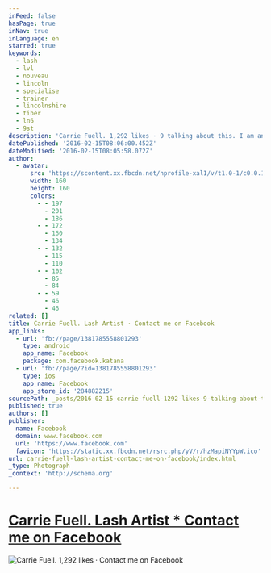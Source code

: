 ```yaml
---
inFeed: false
hasPage: true
inNav: true
inLanguage: en
starred: true
keywords:
  - lash
  - lvl
  - nouveau
  - lincoln
  - specialise
  - trainer
  - lincolnshire
  - tiber
  - ln6
  - 9st
description: 'Carrie Fuell. 1,292 likes · 9 talking about this. I am an international company trainer for Nouveau Lashes and I have recently located from London to...'
datePublished: '2016-02-15T08:06:00.452Z'
dateModified: '2016-02-15T08:05:58.072Z'
author:
  - avatar:
      src: 'https://scontent.xx.fbcdn.net/hprofile-xal1/v/t1.0-1/c0.0.160.160/p160x160/1526523_1381785708801278_3982774152181188934_n.jpg?oh=d3eb7c45c9392ca311197f00201b97d0&oe=5726E2C5'
      width: 160
      height: 160
      colors:
        - - 197
          - 201
          - 186
        - - 172
          - 160
          - 134
        - - 132
          - 115
          - 110
        - - 102
          - 85
          - 84
        - - 59
          - 46
          - 46
related: []
title: Carrie Fuell. Lash Artist · Contact me on Facebook
app_links:
  - url: 'fb://page/1381785558801293'
    type: android
    app_name: Facebook
    package: com.facebook.katana
  - url: 'fb://page/?id=1381785558801293'
    type: ios
    app_name: Facebook
    app_store_id: '284882215'
sourcePath: _posts/2016-02-15-carrie-fuell-1292-likes-9-talking-about-this-i-am-an-in.md
published: true
authors: []
publisher:
  name: Facebook
  domain: www.facebook.com
  url: 'https://www.facebook.com'
  favicon: 'https://static.xx.fbcdn.net/rsrc.php/yV/r/hzMapiNYYpW.ico'
url: carrie-fuell-lash-artist-contact-me-on-facebook/index.html
_type: Photograph
_context: 'http://schema.org'

---
```

# [Carrie Fuell. Lash Artist \* Contact me on Facebook][0]
![Carrie Fuell. 1,292 likes · Contact me on Facebook](https://s3-us-west-2.amazonaws.com/the-grid-img/p/eb651f7ebd5c3bbd8be50d803a17558ffa30ca36.jpg)

[0]: https://m.facebook.com/carrie.fuell/?tsid=0.7442600014619529&source=typeahead